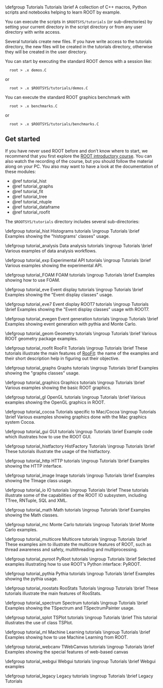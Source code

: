 \defgroup Tutorials Tutorials
\brief A collection of C++ macros, Python scripts and notebooks helping to learn ROOT by example.

You can execute the scripts in `$ROOTSYS/tutorials` (or sub-directories)
by setting your current directory in the script directory or from any
user directory with write access.

Several tutorials create new files. If you have write access to
the tutorials directory, the new files will be created in the tutorials
directory, otherwise they will be created in the user directory.

You can start by executing the standard ROOT demos with a session like:

```
  root > .x demos.C
```
or

```
  root > .x $ROOTSYS/tutorials/demos.C
```

You can execute the standard ROOT graphics benchmark with

```
  root > .x benchmarks.C
```

or

```
  root > .x $ROOTSYS/tutorials/benchmarks.C
```

## Get started

If you have never used ROOT before and don’t know where to start, we recommend that you first explore the [ROOT introductory course](https://github.com/root-project/student-course). You can also watch the recording of the course, but you should follow the material along on your PC. You also may want to have a look at the documentation of these modules:

- @ref tutorial_hist
- @ref tutorial_graphs
- @ref tutorial_fit
- @ref tutorial_tree
- @ref tutorial_ntuple
- @ref tutorial_dataframe
- @ref tutorial_roofit

The `$ROOTSYS/tutorials` directory includes several sub-directories:

\defgroup tutorial_hist Histograms tutorials
\ingroup Tutorials
\brief Examples showing the "histograms' classes" usage.

\defgroup tutorial_analysis Data analysis tutorials
\ingroup Tutorials
\brief Various examples of data analysis workflows.

\defgroup tutorial_exp Experimental API tutorials
\ingroup Tutorials
\brief Various examples showing the experimental API.

\defgroup tutorial_FOAM FOAM tutorials
\ingroup Tutorials
\brief Examples showing how to use FOAM.

\defgroup tutorial_eve Event display tutorials
\ingroup Tutorials
\brief Examples showing the "Event display classes" usage.

\defgroup tutorial_eve7 Event display ROOT7 tutorials
\ingroup Tutorials
\brief Examples showing the "Event display classes" usage with ROOT7.

\defgroup tutorial_evegen Event generation tutorials
\ingroup Tutorials
\brief Examples showing event generation with pythia and Monte Carlo.

\defgroup tutorial_geom Geometry tutorials
\ingroup Tutorials
\brief Various ROOT geometry package examples.

\defgroup tutorial_roofit RooFit Tutorials
\ingroup Tutorials
\brief These tutorials illustrate the main features of [RooFit](group__Roofitmain.html): the name of the examples and their short description help in figuring out their objective.

\defgroup tutorial_graphs Graphs tutorials
\ingroup Tutorials
\brief Examples showing the "graphs classes" usage.

\defgroup tutorial_graphics Graphics tutorials
\ingroup Tutorials
\brief Various examples showing the basic ROOT graphics.

\defgroup tutorial_gl OpenGL tutorials
\ingroup Tutorials
\brief Various examples showing the OpenGL graphics in ROOT.

\defgroup tutorial_cocoa Tutorials specific to Mac/Cocoa
\ingroup Tutorials
\brief Various examples showing graphics done with the Mac graphics system Cocoa.

\defgroup tutorial_gui GUI tutorials
\ingroup Tutorials
\brief Example code which illustrates how to use the ROOT GUI.

\defgroup tutorial_histfactory HistFactory Tutorials
\ingroup Tutorials
\brief These tutorials illustrate the usage of the histfactory.

\defgroup tutorial_http HTTP tutorials
\ingroup Tutorials
\brief Examples showing the HTTP interface.

\defgroup tutorial_image Image tutorials
\ingroup Tutorials
\brief Examples showing the TImage class usage.

\defgroup tutorial_io IO tutorials
\ingroup Tutorials
\brief These tutorials illustrate some of the capabilities of the ROOT IO subsystem, including TTree, RNTuple, SQL and XML.

\defgroup tutorial_math Math tutorials
\ingroup Tutorials
\brief Examples showing the Math classes.

\defgroup tutorial_mc Monte Carlo tutorials
\ingroup Tutorials
\brief Monte Carlo examples.

\defgroup tutorial_multicore Multicore tutorials
\ingroup Tutorials
\brief These examples aim to illustrate the multicore features of ROOT, such as thread awareness and safety, multithreading and multiprocessing.

\defgroup tutorial_pyroot PyRoot tutorials
\ingroup Tutorials
\brief Selected examples illustrating how to use ROOT's Python interface: PyROOT.

\defgroup tutorial_pythia Pythia tutorials
\ingroup Tutorials
\brief Examples showing the pythia usage.

\defgroup tutorial_roostats RooStats Tutorials
\ingroup Tutorials
\brief These tutorials illustrate the main features of RooStats.

\defgroup tutorial_spectrum Spectrum tutorials
\ingroup Tutorials
\brief Examples showing the TSpectrum and TSpectrumPainter usage.

\defgroup tutorial_splot TSPlot tutorials
\ingroup Tutorials
\brief This tutorial illustrates the use of class TSPlot.

\defgroup tutorial_ml Machine Learning tutorials
\ingroup Tutorials
\brief Examples showing how to use Machine Learning from ROOT. 


\defgroup tutorial_webcanv TWebCanvas tutorials
\ingroup Tutorials
\brief Examples showing the special features of web-based canvas

\defgroup tutorial_webgui Webgui tutorials
\ingroup Tutorials
\brief Webgui examples

\defgroup tutorial_legacy Legacy tutorials
\ingroup Tutorials
\brief Legacy Tutorials
